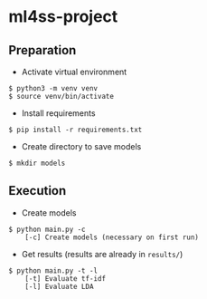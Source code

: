 # ml4ss-project

## Preparation
- Activate virtual environment
```
$ python3 -m venv venv
$ source venv/bin/activate
```
- Install requirements
```
$ pip install -r requirements.txt
```
- Create directory to save models
```
$ mkdir models
```

## Execution
- Create models
```
$ python main.py -c
    [-c] Create models (necessary on first run)
```
- Get results (results are already in `results/`)
```
$ python main.py -t -l
    [-t] Evaluate tf-idf
    [-l] Evaluate LDA
```
